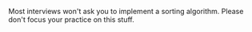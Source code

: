 Most interviews won't ask you to implement a sorting algorithm. Please don't focus your practice on this stuff.
